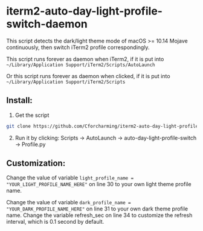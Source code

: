 # iterm2-auto-day-light-profile-switch-daemon
This script detects the dark/light theme mode of macOS >= 10.14 Mojave continuously, then switch iTerm2 profile correspondingly.

This script runs forever as daemon when iTerm2, if it is put into `~/Library/Application Support/iTerm2/Scripts/AutoLaunch`

Or this script runs forever as daemon when clicked, if it is put into `~/Library/Application Support/iTerm2/Scripts`

## Install:
1. Get the script
```sh
git clone https://github.com/Cforcharming/iterm2-auto-day-light-profile-switch-daemon.git ~/Library/Application\ Support/iTerm2/Scripts/AutoLaunch/auto-day-light-profile-switch
```

2. Run it by clicking: Scripts -> AutoLaunch -> auto-day-light-profile-switch -> Profile.py

## Customization:

Change the value of variable `light_profile_name = "YOUR_LIGHT_PROFILE_NAME_HERE"` on line 30 to your own light theme profile name.

Change the value of variable `dark_profile_name = "YOUR_DARK_PROFILE_NAME_HERE"` on line 31 to your own dark theme profile name.
Change the variable refresh_sec on line 34 to  customize the refresh interval, which is 0.1 second by default.
